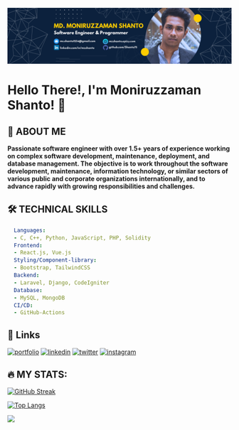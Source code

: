 ![github-thumbnail](https://github.com/Shanto75/Shanto75/blob/main/MD.%20Moniruzzaman%20Shanto.png)

# Hello There!, I'm Moniruzzaman Shanto! 👋

## 🚀 ABOUT ME
**Passionate software engineer with over 1.5+ years of experience working on complex software development, maintenance, deployment, and database management. The objective is to work throughout the software development, maintenance, information technology, or similar sectors of various public and corporate organizations internationally, and to advance rapidly with growing responsibilities and challenges.**

## 🛠 TECHNICAL SKILLS
```yaml
  Languages:
  - C, C++, Python, JavaScript, PHP, Solidity
  Frontend:
  - React.js, Vue.js
  Styling/Component-library:
  - Bootstrap, TailwindCSS
  Backend:
  - Laravel, Django, CodeIgniter
  Database:
  - MySQL, MongoDB
  CI/CD:
  - GitHub-Actions
```
## 🔗 Links
[![portfolio](https://img.shields.io/badge/my_portfolio-blueviolet?style=for-the-badge&logo=ko-fi&logoColor=white)](https://mzshanto.epizy.com)
[![linkedin](https://img.shields.io/badge/linkedin-0A66C2?style=for-the-badge&logo=linkedin&logoColor=white)](https://www.linkedin.com/in/mzshanto1234)
[![twitter](https://img.shields.io/badge/twitter-1DA1F2?style=for-the-badge&logo=twitter&logoColor=white)](https://twitter.com/mzshanto)
[![instagram](https://img.shields.io/badge/Instagram-red?style=for-the-badge&logo=Instagram&logoColor=white)](https://www.instagram.com/mzshanto)

## &#128293; MY STATS:
[![GitHub Streak](http://github-readme-streak-stats.herokuapp.com?user=Shanto75&theme=dark&background=000000)](https://git.io/streak-stats)

[![Top Langs](https://github-readme-stats.vercel.app/api/top-langs/?username=Shanto75&layout=compact&theme=vision-friendly-dark)](https://github.com/anuraghazra/github-readme-stats)

[![](https://visitcount.itsvg.in/api?id=Shanto75&label=Profile%20Views&pretty=true)](https://visitcount.itsvg.in)
